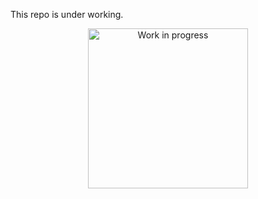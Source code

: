 This repo is under working.

<p align="center">
  <img src="https://github.com/vejsili/voyager/blob/main/WIP.gif" alt="Work in progress" width=256 >
</p>
